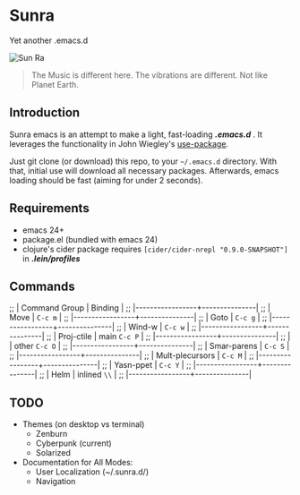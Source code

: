 # Sunra

Yet another .emacs.d 

![Sun Ra](http://www.sensitiveskinmagazine.com/wp-content/images/blog/sun-ra.jpg)

> The Music is different here. The vibrations are different. Not like Planet Earth.


## Introduction

Sunra emacs is an attempt to make a light, fast-loading ***.emacs.d*** . It leverages the functionality in John Wiegley's [use-package](https://github.com/jwiegley/use-package).

Just git clone (or download) this repo, to your `~/.emacs.d` directory. With that, initial use will download all necessary packages. Afterwards, emacs loading should be fast (aiming for under 2 seconds).


## Requirements

- emacs 24+
- package.el (bundled with emacs 24)
- clojure's cider package requires `[cider/cider-nrepl "0.9.0-SNAPSHOT"]` in ***.lein/profiles***

## Commands

;; | Command Group   | Binding       |
;; |-----------------+---------------|
;; | Move            | `C-c m`       |
;; |-----------------+---------------|
;; | Goto            | `C-c g`       |
;; |-----------------+---------------|
;; | Wind-w          | `C-c w`       |
;; |-----------------+---------------|
;; | Proj-ctile      | main `C-c P`  |
;; |-----------------+---------------|
;; |                 | other `C-c O` |
;; |-----------------+---------------|
;; | Smar-parens     | `C-c S`       |
;; |-----------------+---------------|
;; | Mult-plecursors | `C-c M`       |
;; |-----------------+---------------|
;; | Yasn-ppet       | `C-c Y`       |
;; |-----------------+---------------|
;; | Helm            | inlined `\\`  |
;; |-----------------+---------------|



## TODO

- Themes (on desktop vs terminal)
  - Zenburn
  - Cyberpunk (current)
  - Solarized
- Documentation for All Modes: 
  - User Localization (~/.sunra.d/)
  - Navigation
